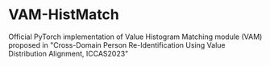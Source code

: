 # VAM-HistMatch
Official PyTorch implementation of Value Histogram Matching module (VAM) proposed in "Cross-Domain Person Re-Identification Using Value Distribution Alignment, ICCAS2023"
